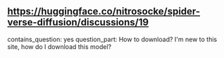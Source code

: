 ## https://huggingface.co/nitrosocke/spider-verse-diffusion/discussions/19

contains_question: yes
question_part: How to download? I'm new to this site, how do I download this model?